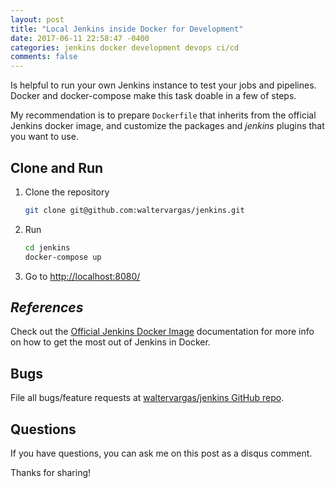 ```yaml
---
layout: post
title: "Local Jenkins inside Docker for Development"
date: 2017-06-11 22:58:47 -0400
categories: jenkins docker development devops ci/cd
comments: false 
---
```



Is helpful to run your own Jenkins instance to test your jobs and pipelines. Docker and docker-compose make this task doable in a few of steps.

My recommendation is to prepare `Dockerfile` that inherits from the official Jenkins docker image, and customize the packages and _jenkins_ plugins that you want to use.

## Clone and Run

1.  Clone the repository

    ```sh
    git clone git@github.com:waltervargas/jenkins.git
    ```

2.  Run

    ```sh
    cd jenkins
    docker-compose up
    ```

3.  Go to <http://localhost:8080/>

## _References_

Check out the [Official Jenkins Docker Image](https://github.com/jenkinsci/docker#official-jenkins-docker-image) documentation for more info on how to get the most out of Jenkins in Docker.

## Bugs

File all bugs/feature requests at [waltervargas/jenkins GitHub repo](https://github.com/waltervargas/jenkins/issues).

## Questions

If you have questions, you can ask me on this post as a disqus comment.

Thanks for sharing!
